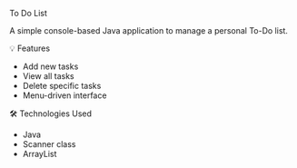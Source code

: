 To Do List

A simple console-based Java application to manage a personal To-Do list.

💡 Features
- Add new tasks
- View all tasks
- Delete specific tasks
- Menu-driven interface

🛠 Technologies Used
- Java
- Scanner class
- ArrayList
